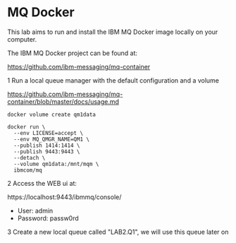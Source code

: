 # MQ Docker 

This lab aims to run and install the IBM MQ Docker image locally on your computer.


The IBM MQ Docker project can be found at:

https://github.com/ibm-messaging/mq-container


1 Run a local queue manager with the default configuration and a volume 

https://github.com/ibm-messaging/mq-container/blob/master/docs/usage.md

```
docker volume create qm1data
```


```
docker run \
  --env LICENSE=accept \
  --env MQ_QMGR_NAME=QM1 \
  --publish 1414:1414 \
  --publish 9443:9443 \
  --detach \
  --volume qm1data:/mnt/mqm \
  ibmcom/mq
```
  
2 Access the WEB ui at:

https://localhost:9443/ibmmq/console/
* User: admin
* Password: passw0rd


3 Create a new local queue called "LAB2.Q1", we will use this queue later on

